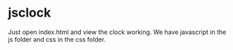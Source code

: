 # jsclock
Just open index.html and view the clock working.
We have javascript in the js folder and css in the css folder.